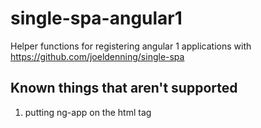 # single-spa-angular1

Helper functions for registering angular 1 applications with https://github.com/joeldenning/single-spa

## Known things that aren't supported
1. putting ng-app on the html tag
